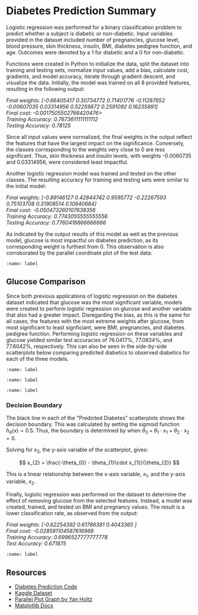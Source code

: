 # Diabetes Prediction Summary

Logistic regression was performed for a binary classification problem to predict whether a subject is diabetic or non-diabetic. Input variables provided in the dataset included number of pregnancies, glucose level, blood pressure, skin thickness, insulin, BMI, diabetes pedigree function, and age. Outcomes were denoted by a 1 for diabetic and a 0 for non-diabetic.

Functions were created in Python to initialize the data, split the dataset into training and testing sets, normalize input values, add a bias, calculate cost, gradients, and model accuracy, iterate through gradient descent, and visualize the data. Initially, the model was trained on all 8 provided features, resulting in the following output:

<i>
Final weights:  [-0.66405417  0.30734772  0.71401776 -0.11287652 -0.00607035  0.03314956  0.52259872  0.2591092   0.16235891]<br>
Final cost:  -0.0017505502766420476><br>
Training Accuracy:  0.7673611111111112<br>
Testing Accuracy:  0.78125<br>
</i>


Since all input values were normalized, the final weights in the output reflect the features that have the largest impact on the significance. Conversely, the classes corresponding to the weights very close to 0 are less significant. Thus, skin thickness and insulin levels, with weights -0.0060735 and 0.03314956, were considered least impactful.

Another logistic regression model was trained and tested on the other classes. The resulting accuracy for training and testing sets were similar to the initial model: 

<i>
Final weights:  [-0.89146127  0.42844742  0.9595772  -0.22267593  0.75103708  0.31908514 0.10940684]<br>
Final cost:  -0.050473260107638356<br>
Training Accuracy:  0.7743055555555556<br>
Testing Accuracy:  0.7760416666666666<br>
</i>


As indicated by the output results of this model as well as the previous model, glucose is most impactful on diabetes prediction, as its corresponding weight is furthest from 0. This observation is also corroborated by the parallel coordinate plot of the test data:

```{image} ./parallel-plot.png
:name: label
```


## Glucose Comparison

Since both previous applications of logistic regression on the diabetes dataset indicated that glucose was the most significant variable, models were created to perform logistic regression on glucose and another variable that also had a greater impact. Disregarding the bias, as this is the same for all cases, the features with the most extreme weights after glucose, from most significant to least signficiant, were BMI, pregnancies, and diabetes pedigree function. Performing logistic regression on these variables and glucose yielded similar test accuracies of 76.0417%, 77.0834%, and 77.6042%, respectively. This can also be seen in the side-by-side scatterplots below comparing predicted diabetics to observed diabetics for each of the three models.

```{image} ./glucose-bmi.png
:name: label
```
```{image} ./glucose-pregnancies.png
:name: label
```
```{image} ./glucose-dpf.png
:name: label
```

### Decision Boundary

The black line in each of the "Predicted Diabetes" scatterplots shows the decision boundary. This was calculated by setting the sigmoid function $h_{\theta}(x) = 0.5$. Thus, the boundary is determined by when $\theta_{0} + \theta_{1}\cdot x_{1} + \theta_{2}\cdot x_{2} = 0$.

Solving for $x_{2}$, the y-axis variable of the scatterplot, gives:

$$
x_{2} = \frac{-\theta_{0} - \theta_{1}\cdot x_{1}}{\theta_{2}}
$$

This is a linear relationship between the x-axis variable, $x_{1}$, and the y-axis variable, $x_{2}$.


Finally, logistic regression was performed on the dataset to determine the effect of removing glucose from the selected features. Instead, a model was created, trained, and tested on BMI and pregnancy values. The result is a lower classification rate, as observed from the output:

<i>
Final weights:  [-0.62254392  0.61786381  0.4043365 ]<br>
Final cost:  -0.028591104587616968<br>
Training Accuracy:  0.6996527777777778<br>
Test Accuracy:  0.671875<br>
</i>

```{image} ./bmi-pregnancies.png
:name: label
```


## Resources
* [Diabetes Prediction Code](./diabetes-logreg.ipynb)
* [Kaggle Dataset](https://www.kaggle.com/datasets/kandij/diabetes-dataset)
* [Parallel Plot Graph by Yan Holtz](https://www.python-graph-gallery.com/150-parallel-plot-with-pandas)
* [Matplotlib Docs](https://matplotlib.org/stable/api/axes_api.html)